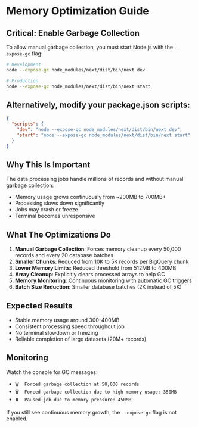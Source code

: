 # Memory Optimization Guide

## Critical: Enable Garbage Collection

To allow manual garbage collection, you must start Node.js with the `--expose-gc` flag:

```bash
# Development
node --expose-gc node_modules/next/dist/bin/next dev

# Production
node --expose-gc node_modules/next/dist/bin/next start
```

## Alternatively, modify your package.json scripts:

```json
{
  "scripts": {
    "dev": "node --expose-gc node_modules/next/dist/bin/next dev",
    "start": "node --expose-gc node_modules/next/dist/bin/next start"
  }
}
```

## Why This Is Important

The data processing jobs handle millions of records and without manual garbage collection:
- Memory usage grows continuously from ~200MB to 700MB+
- Processing slows down significantly
- Jobs may crash or freeze
- Terminal becomes unresponsive

## What The Optimizations Do

1. **Manual Garbage Collection**: Forces memory cleanup every 50,000 records and every 20 database batches
2. **Smaller Chunks**: Reduced from 10K to 5K records per BigQuery chunk
3. **Lower Memory Limits**: Reduced threshold from 512MB to 400MB
4. **Array Cleanup**: Explicitly clears processed arrays to help GC
5. **Memory Monitoring**: Continuous monitoring with automatic GC triggers
6. **Batch Size Reduction**: Smaller database batches (2K instead of 5K)

## Expected Results

- Stable memory usage around 300-400MB
- Consistent processing speed throughout job
- No terminal slowdown or freezing
- Reliable completion of large datasets (20M+ records)

## Monitoring

Watch the console for GC messages:
- `🗑️  Forced garbage collection at 50,000 records`
- `🗑️  Forced garbage collection due to high memory usage: 350MB`
- `⏸️  Paused job due to memory pressure: 450MB`

If you still see continuous memory growth, the `--expose-gc` flag is not enabled.